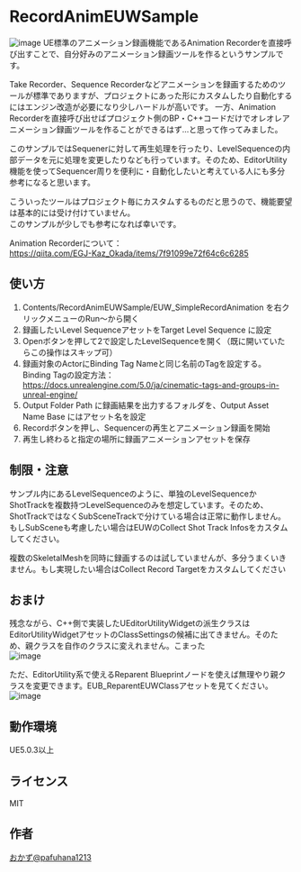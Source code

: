 # RecordAnimEUWSample
![image](https://user-images.githubusercontent.com/8957600/180386310-9328030a-abcb-4848-b8d0-c6ff3fa486d1.png)
UE標準のアニメーション録画機能であるAnimation Recorderを直接呼び出すことで、自分好みのアニメーション録画ツールを作るというサンプルです。

Take Recorder、Sequence Recorderなどアニメーションを録画するためのツールが標準でありますが、プロジェクトにあった形にカスタムしたり自動化するにはエンジン改造が必要になり少しハードルが高いです。
一方、Animation Recorderを直接呼び出せばプロジェクト側のBP・C++コードだけでオレオレアニメーション録画ツールを作ることができるはず…と思って作ってみました。

このサンプルではSequenerに対して再生処理を行ったり、LevelSequenceの内部データを元に処理を変更したりなども行っています。そのため、EditorUtility機能を使ってSequencer周りを便利に・自動化したいと考えている人にも多分参考になると思います。

こういったツールはプロジェクト毎にカスタムするものだと思うので、機能要望は基本的には受け付けていません。  
このサンプルが少しでも参考になれば幸いです。

Animation Recorderについて：  
https://qiita.com/EGJ-Kaz_Okada/items/7f91099e72f64c6c6285

## 使い方
1. Contents/RecordAnimEUWSample/EUW_SimpleRecordAnimation を右クリックメニューのRun～から開く
2. 録画したいLevel SequenceアセットをTarget Level Sequence に設定
3. Openボタンを押して2で設定したLevelSequenceを開く（既に開いていたらこの操作はスキップ可）
4. 録画対象のActorにBinding Tag Nameと同じ名前のTagを設定する。  
Binding Tagの設定方法：https://docs.unrealengine.com/5.0/ja/cinematic-tags-and-groups-in-unreal-engine/
5. Output Folder Path に録画結果を出力するフォルダを、Output Asset Name Base にはアセット名を設定
6. Recordボタンを押し、Sequencerの再生とアニメーション録画を開始
7. 再生し終わると指定の場所に録画アニメーションアセットを保存

## 制限・注意
サンプル内にあるLevelSequenceのように、単独のLevelSequenceかShotTrackを複数持つLevelSequenceのみを想定しています。そのため、ShotTrackではなくSubSceneTrackで分けている場合は正常に動作しません。もしSubSceneも考慮したい場合はEUWのCollect Shot Track Infosをカスタムしてください。

複数のSkeletalMeshを同時に録画するのは試していませんが、多分うまくいきません。もし実現したい場合はCollect Record Targetをカスタムしてください

## おまけ
残念ながら、C++側で実装したUEditorUtilityWidgetの派生クラスはEditorUtilityWidgetアセットのClassSettingsの候補に出てきません。そのため、親クラスを自作のクラスに変えれません。こまった  
![image](https://user-images.githubusercontent.com/8957600/180393828-5ae76ea8-13ee-4ea3-9e98-ab9fa66e181a.png)

ただ、EditorUtility系で使えるReparent Blueprintノードを使えば無理やり親クラスを変更できます。EUB_ReparentEUWClassアセットを見てください。  
![image](https://user-images.githubusercontent.com/8957600/180394293-c4efd1ec-56cd-4fa5-bec5-0629eda05cce.png)


## 動作環境
UE5.0.3以上

## ライセンス
MIT

## 作者
[おかず@pafuhana1213](https://twitter.com/pafuhana1213)
